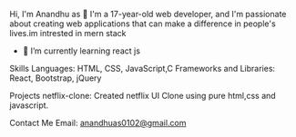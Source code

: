 
Hi, I'm Anandhu as 👋
I'm a 17-year-old  web developer, and I'm passionate about creating web applications that can make a difference in people's lives.im intrested in mern stack

- 🌱 I’m currently learning react js

Skills
Languages: HTML, CSS, JavaScript,C
Frameworks and Libraries: React, Bootstrap, jQuery


Projects
netflix-clone: Created netflix UI Clone using pure html,css and javascript.


Contact Me
Email: anandhuas0102@gmail.com

